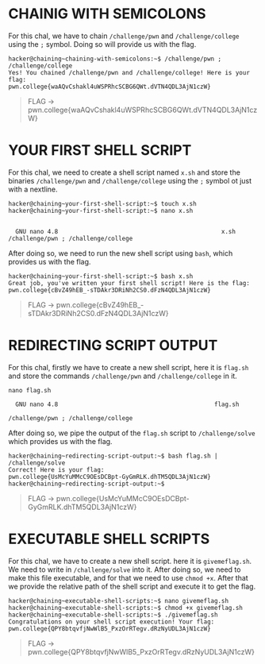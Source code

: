 # CHAINIG WITH SEMICOLONS
For this chal, we have to chain `/challenge/pwn` and `/challenge/college` using the `;` symbol. Doing so will provide us with the flag.
```
hacker@chaining~chaining-with-semicolons:~$ /challenge/pwn ; /challenge/college
Yes! You chained /challenge/pwn and /challenge/college! Here is your flag:
pwn.college{waAQvCshakl4uWSPRhcSCBG6QWt.dVTN4QDL3AjN1czW}
```
> FLAG -> pwn.college{waAQvCshakl4uWSPRhcSCBG6QWt.dVTN4QDL3AjN1czW}

# YOUR FIRST SHELL SCRIPT
For this chal, we need to create a shell script named `x.sh` and store the binaries `/challenge/pwn` and `/challenge/college` using the `;` symbol ot just with a nextline.
```
hacker@chaining~your-first-shell-script:~$ touch x.sh
hacker@chaining~your-first-shell-script:~$ nano x.sh


  GNU nano 4.8                                              x.sh
/challenge/pwn ; /challenge/college
```
After doing so, we need to run the new shell script using `bash`, which provides us with the flag.
```
hacker@chaining~your-first-shell-script:~$ bash x.sh
Great job, you've written your first shell script! Here is the flag:
pwn.college{cBvZ49hEB_-sTDAkr3DRiNh2CS0.dFzN4QDL3AjN1czW}
```
> FLAG -> pwn.college{cBvZ49hEB_-sTDAkr3DRiNh2CS0.dFzN4QDL3AjN1czW}

# REDIRECTING SCRIPT OUTPUT
For this chal, firstly we have to create a new shell script, here it is `flag.sh` and store the commands `/challenge/pwn` and `/challenge/college` in it.
```
nano flag.sh

  GNU nano 4.8                                            flag.sh

/challenge/pwn ; /challenge/college
```
After doing so, we pipe the output of the `flag.sh` script to `/challenge/solve` which provides us with the flag.
```
hacker@chaining~redirecting-script-output:~$ bash flag.sh | /challenge/solve
Correct! Here is your flag:
pwn.college{UsMcYuMMcC9OEsDCBpt-GyGmRLK.dhTM5QDL3AjN1czW}
hacker@chaining~redirecting-script-output:~$
```
> FLAG -> pwn.college{UsMcYuMMcC9OEsDCBpt-GyGmRLK.dhTM5QDL3AjN1czW}

# EXECUTABLE SHELL SCRIPTS
For this chal, we have to create a new shell script. here it is `givemeflag.sh`. We need to write in `/challenge/solve` into it. After doing so, we need to make this file executable, and for that we need to use `chmod +x`. After that we provide the relative path of the shell script and execute it to get the flag.
```
hacker@chaining~executable-shell-scripts:~$ nano givemeflag.sh
hacker@chaining~executable-shell-scripts:~$ chmod +x givemeflag.sh
hacker@chaining~executable-shell-scripts:~$ ./givemeflag.sh
Congratulations on your shell script execution! Your flag:
pwn.college{QPY8btqvfjNwWlB5_PxzOrRTegv.dRzNyUDL3AjN1czW}
```
> FLAG -> pwn.college{QPY8btqvfjNwWlB5_PxzOrRTegv.dRzNyUDL3AjN1czW}
